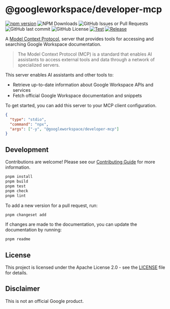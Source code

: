 # @googleworkspace/developer-mcp

[![npm version](https://img.shields.io/npm/v/%40googleworkspace%2Fdeveloper-mcp)](https://www.npmjs.com/package/@googleworkspace/developer-mcp)
![NPM Downloads](https://img.shields.io/npm/dm/%40googleworkspace%2Fdeveloper-mcp)
![GitHub Issues or Pull Requests](https://img.shields.io/github/issues/googleworkspace/developer-mcp)
![GitHub last commit](https://img.shields.io/github/last-commit/googleworkspace/developer-mcp)
![GitHub License](https://img.shields.io/github/license/googleworkspace/developer-mcp)
[![Test](https://github.com/googleworkspace/developer-mcp/actions/workflows/test.yml/badge.svg)](https://github.com/googleworkspace/developer-mcp/actions/workflows/test.yml)
[![Release](https://github.com/googleworkspace/developer-mcp/actions/workflows/release.yml/badge.svg)](https://github.com/googleworkspace/developer-mcp/actions/workflows/release.yml)

A [Model Context Protocol](https://modelcontextprotocol.io/), server that provides tools for accessing and searching Google Workspace documentation.

> The Model Context Protocol (MCP) is a standard that enables AI assistants to access external tools and data through a network of specialized servers.

This server enables AI assistants and other tools to:

- Retrieve up-to-date information about Google Workspace APIs and services
- Fetch official Google Workspace documentation and snippets

To get started, you can add this server to your MCP client configuration.

```json
{
  "type": "stdio",
  "command": "npx",
  "args": ["-y", "@googleworkspace/developer-mcp"]
}
```

## Development

Contributions are welcome! Please see our [Contributing Guide](CONTRIBUTING.md) for more information.

```bash
pnpm install
pnpm build
pnpm test
pnpm check
pnpm lint
```

To add a new version for a pull request, run:

```bash
pnpm changeset add
```

If changes are made to the documentation, you can update the documentation by running:

```bash
pnpm readme
```

## License

This project is licensed under the Apache License 2.0 - see the [LICENSE](LICENSE) file for details.

## Disclaimer

This is not an official Google product.
